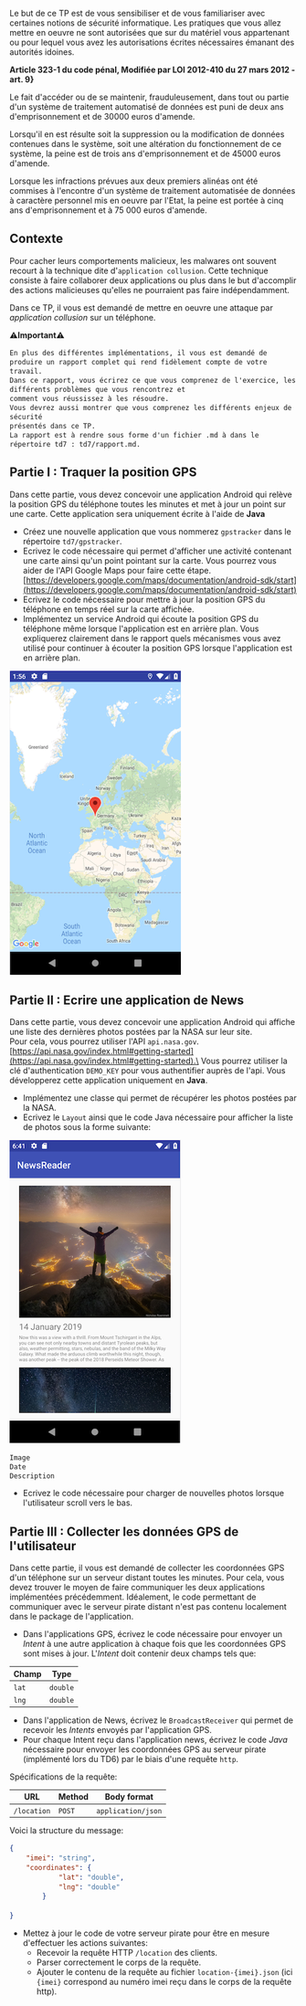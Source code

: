 Le but de ce TP est de vous sensibiliser et de vous familiariser avec certaines notions de sécurité informatique.
Les pratiques que vous allez mettre en oeuvre ne sont autorisées que sur du matériel vous appartenant ou pour lequel
vous avez les autorisations écrites nécessaires émanant des autorités idoines.

**Article 323-1 du code pénal, Modifiée par LOI 2012-410 du 27 mars 2012 - art. 9}**

Le fait d'accéder ou de se maintenir, frauduleusement, dans tout ou partie d'un système de traitement automatisé de données est puni de deux ans d'emprisonnement et de 30000 euros d'amende.

Lorsqu'il en est résulte soit la suppression ou la modification de données contenues dans le système, soit une altération du fonctionnement de ce système, la peine est de trois ans d'emprisonnement et de 45000 euros d'amende.

Lorsque les infractions prévues aux deux premiers alinéas ont été commises à l'encontre d'un système de traitement automatisée de données à caractère personnel mis en oeuvre par l'Etat, la peine est portée à cinq ans d'emprisonnement et à 75 000 euros d'amende.


## Contexte

Pour cacher leurs comportements malicieux, les malwares ont souvent recourt à la technique dite d'`application collusion`.
Cette technique consiste à faire collaborer deux applications ou plus dans le but d'accomplir des actions malicieuses
qu'elles ne pourraient pas faire indépendamment.

Dans ce TP, il vous est demandé de mettre en oeuvre une attaque par *application collusion* sur un téléphone.


️⚠️**Important**️⚠️
```
En plus des différentes implémentations, il vous est demandé de produire un rapport complet qui rend fidèlement compte de votre travail.
Dans ce rapport, vous écrirez ce que vous comprenez de l'exercice, les différents problèmes que vous rencontrez et 
comment vous réussissez à les résoudre.
Vous devrez aussi montrer que vous comprenez les différents enjeux de sécurité 
présentés dans ce TP.
La rapport est à rendre sous forme d'un fichier .md à dans le répertoire td7 : td7/rapport.md.
```

## Partie I : Traquer la position GPS

Dans cette partie, vous devez concevoir une application Android qui relève la position GPS du téléphone toutes les 
minutes et met à jour un point sur une carte.
Cette application sera uniquement écrite à l'aide de **Java**

* Créez une nouvelle application que vous nommerez `gpstracker` dans le répertoire `td7/gpstracker`.
* Ecrivez le code nécessaire qui permet d'afficher une activité contenant une carte ainsi qu'un point pointant sur la carte.
Vous pourrez vous aider de l'API Google Maps pour faire cette étape. [https://developers.google.com/maps/documentation/android-sdk/start](https://developers.google.com/maps/documentation/android-sdk/start)
* Ecrivez le code nécessaire pour mettre à jour la position GPS du téléphone en temps réel sur la carte affichée.
* Implémentez un service Android qui écoute la position GPS du téléphone même lorsque l'application est en arrière plan.
Vous expliquerez clairement dans le rapport quels mécanismes vous avez utilisé pour continuer à écouter la position
GPS lorsque l'application est en arrière plan.

![](gpstracker.png) 

## Partie II : Ecrire une application de News

Dans cette partie, vous devez concevoir une application Android qui affiche une liste des dernières photos postées par 
la NASA sur leur site.\
Pour cela, vous pourrez utiliser l'API `api.nasa.gov`. [https://api.nasa.gov/index.html#getting-started](https://api.nasa.gov/index.html#getting-started).\
Vous pourrez utiliser la clé d'authentication `DEMO_KEY` pour vous authentifier auprès de l'api.
Vous développerez cette application uniquement en **Java**.

* Implémentez une classe qui permet de récupérer les photos postées par la NASA.
* Ecrivez le `Layout` ainsi que le code Java nécessaire pour afficher la liste de photos sous la forme suivante:

![](nasa_layout.png) 
```
Image
Date
Description
```

* Ecrivez le code nécessaire pour charger de nouvelles photos lorsque l'utilisateur scroll vers le bas.


## Partie III : Collecter les données GPS de l'utilisateur

Dans cette partie, il vous est demandé de collecter les coordonnées GPS d'un téléphone sur un serveur distant toutes les 
minutes.
Pour cela, vous devez trouver le moyen de faire communiquer les deux applications implémentées précédemment.
Idéalement, le code permettant de communiquer avec le serveur pirate distant n'est pas contenu localement dans le 
package de l'application.

* Dans l'applications GPS, écrivez le code nécessaire pour envoyer un *Intent* à une autre application à chaque fois 
que les coordonnées GPS sont mises à jour. L'*Intent* doit contenir deux champs tels que:

| Champ         | Type          |
| ------------- | ------------- |
| `lat`         | `double`      |
| `lng`         | `double`      |

* Dans l'application de News, écrivez le `BroadcastReceiver` qui permet de recevoir les *Intents* envoyés par l'application
GPS.
* Pour chaque Intent reçu dans l'application news, écrivez le code *Java* nécessaire pour envoyer les coordonnées GPS au 
serveur pirate (implémenté lors du TD6) par le biais d'une requête `http`.

Spécifications de la requête:

| URL           | Method        | Body format        |
| ------------- | ------------- | ------------------ |
| `/location`   | `POST`        | `application/json` |

Voici la structure du message:
```json
{
	"imei": "string",
	"coordinates": {
			"lat": "double",
			"lng": "double"
		}
	
}
```
* Mettez à jour le code de votre serveur pirate pour être en mesure d'effectuer les actions suivantes:
	- Recevoir la requête HTTP `/location` des clients.
	- Parser correctement le corps de la requête.
	- Ajouter le contenu de la requête au fichier `location-{imei}.json` (ici `{imei}` correspond au numéro imei reçu
	dans le corps de la requête http).

